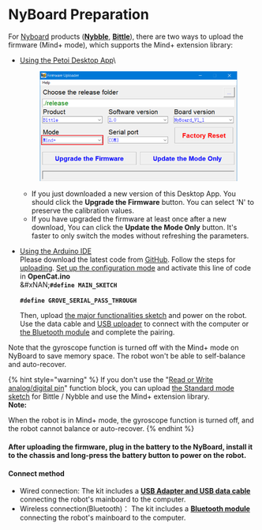 # NyBoard Preparation

For [Nyboard](https://docs.petoi.com/nyboard/overview) products ([**Nybble**](https://nybble.petoi.com), [**Bittle**](https://bittle.petoi.com)), there are two ways to upload the firmware (Mind+ mode), which supports the Mind+ extension library:

*   [Using the Petoi Desktop App](../../desktop-app/firmware-uploader/)\


    <figure><img src="../../.gitbook/assets/image (380).png" alt=""><figcaption></figcaption></figure>

    * If you just downloaded a new version of this Desktop App. You should click the **Upgrade the Firmware** button. You can select 'N' to preserve the calibration values.
    * If you have upgraded the firmware at least once after a new download, You can click the **Update the Mode Only** button. It's faster to only switch the modes without refreshing the parameters.
*   [Using the Arduino IDE](../../arduino-ide/upload-sketch-for-nyboard.md)\
    Please download the latest code from [GitHub](https://github.com/PetoiCamp/OpenCat). Follow the steps for [uploading](https://docs.petoi.com/arduino-ide/upload-sketch-for-nyboard#upload). [Set up the configuration mode](https://docs.petoi.com/arduino-ide/upload-sketch-for-nyboard#2.-setup-the-configuration-mode) and activate this line of code in **OpenCat.ino**\
    &#xNAN;**`#define MAIN_SKETCH`**

    **`#define GROVE_SERIAL_PASS_THROUGH`**

    Then, upload [the major functionalities sketch](https://docs.petoi.com/arduino-ide/upload-sketch-for-nyboard#10.-upload-the-major-functionalities-sketch) and power on the robot. Use the data cable and [USB uploader](https://docs.petoi.com/communication-modules/usb-downloader-ch340c) to connect with the computer or [the Bluetooth module](https://docs.petoi.com/communication-modules/dual-mode-bluetooth) and complete the pairing.

Note that the gyroscope function is turned off with the Mind+ mode on NyBoard to save memory space.  The robot won't be able to self-balance and auto-recover.

{% hint style="warning" %}
If you don't use the "[Read or Write analog/digital pin](nyboard-preparation.md#write-analog-value)" function block, you can upload [the Standard mode sketch](https://docs.petoi.com/arduino-ide/upload-sketch-for-nyboard#11.-the-module-macro-in-the-code) for Bittle / Nybble and use the Mind+ extension library.\
**Note:**

When the robot is in Mind+ mode, the gyroscope function is turned off, and the robot cannot balance or auto-recover.
{% endhint %}

#### After uploading the firmware, plug in the battery to the NyBoard, install it to the chassis and long-press the battery button to power on the robot.

#### Connect method

* Wired connection: The kit includes a [**USB Adapter and USB data cable**](https://docs.petoi.com/communication-modules/usb-downloader-ch340c) connecting the robot's mainboard to the computer.
* Wireless connection(Bluetooth)： The kit includes a [**Bluetooth module**](https://docs.petoi.com/communication-modules/dual-mode-bluetooth) connecting the robot's mainboard to the computer.
